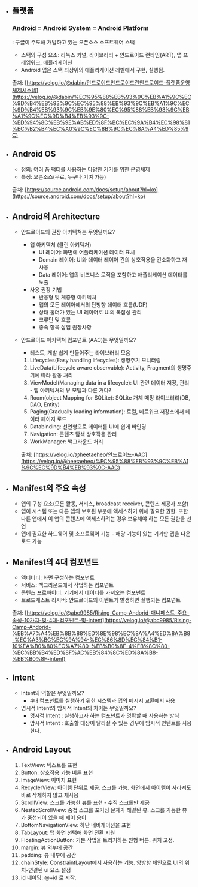 - ## 플랫폼
    
    ### Android = Android System = Android Platform
    
    : 구글이 주도해 개발하고 있는 오픈소스 소프트웨어 스택
    
    - 스택의 구성 요소: 리눅스 커널, 라이브러리 + 안드로이드 런타임(ART), 앱 프레임워크, 애플리케이션
    - Android 앱은 스택 최상위의 애플리케이션 레벨에서 구현, 실행됨.
    
    출처: [](https://velog.io/@dabin/%EC%95%88%EB%93%9C%EB%A1%9C%EC%9D%B4%EB%93%9C%EC%95%88%EB%93%9C%EB%A1%9C%EC%9D%B4%EB%93%9C%EB%9E%80%EC%95%88%EB%93%9C%EB%A1%9C%EC%9D%B4%EB%93%9C-%ED%94%8C%EB%9E%AB%ED%8F%BC%EC%9A%B4%EC%98%81%EC%B2%B4%EC%A0%9C%EC%8B%9C%EC%8A%A4%ED%85%9C)[https://velog.io/@dabin/안드로이드안드로이드란안드로이드-플랫폼운영체제시스템](https://velog.io/@dabin/%EC%95%88%EB%93%9C%EB%A1%9C%EC%9D%B4%EB%93%9C%EC%95%88%EB%93%9C%EB%A1%9C%EC%9D%B4%EB%93%9C%EB%9E%80%EC%95%88%EB%93%9C%EB%A1%9C%EC%9D%B4%EB%93%9C-%ED%94%8C%EB%9E%AB%ED%8F%BC%EC%9A%B4%EC%98%81%EC%B2%B4%EC%A0%9C%EC%8B%9C%EC%8A%A4%ED%85%9C)
    
- ## Android OS
    
    - 정의: 여러 폼 팩터를 사용하는 다양한 기기를 위한 운영체제
    - 특징: 오픈소스(무료, 누구나 기여 가능)
    
    출처: [https://source.android.com/docs/setup/about?hl=ko](https://source.android.com/docs/setup/about?hl=ko)
    
- ## Android의 Architecture

    - 안드로이드의 권장 아키텍쳐는 무엇일까요?
        
        - 앱 아키텍처 (클린 아키텍처)
            - UI 레이어: 화면에 어플리케이션 데이터 표시
            - Domain 레이어: UI와 데이터 레이어 간의 상호작용을 간소화하고 재사용
            - Data 레이어: 앱의 비즈니스 로직을 포함하고 애플리케이션 데이터를 노출
        - 사용 권장 기법
            - 반응형 및 계층형 아키텍처
            - 앱의 모든 레이어에서의 단방향 데이터 흐름(UDF)
            - 상태 홀더가 있는 UI 레이어로 UI의 복잡성 관리
            - 코루틴 및 흐름
            - 종속 항목 삽입 권장사항
    - 안드로이드 아키텍쳐 컴포넌트 (AAC)는 무엇일까요?
        
        - 테스트, 개발 쉽게 만들어주는 라이브러리 모음
        
        1. Lifecycles(Easy handling lifecycles): 생명주기 모니터링
        2. LiveData(Lifecycle aware observable): Activity, Fragment의 생명주기에 따라 활동 처리
        3. ViewModel(Managing data in a lifecycle): UI 관련 데이터 저장, 관리 - 앱 아키텍처의 뷰 모델과 다른 거다?
        4. Room(object Mapping for SQLite): SQLite 개체 매핑 라이브러리(DB, DAO, Entity)
        5. Paging(Gradually loading information): 로컬, 네트워크 저장소에서 데이터 페이지 로드
        6. Databinding: 선언형으로 데이터를 UI에 쉽게 바인딩
        7. Navigation: 콘텐츠 탐색 상호작용 관리
        8. WorkManager: 백그라운드 처리
        
        출처: [](https://velog.io/@heetaeheo/%EC%95%88%EB%93%9C%EB%A1%9C%EC%9D%B4%EB%93%9C-AAC)[https://velog.io/@heetaeheo/안드로이드-AAC](https://velog.io/@heetaeheo/%EC%95%88%EB%93%9C%EB%A1%9C%EC%9D%B4%EB%93%9C-AAC)
        
- ## Manifest의 주요 속성
    
    - 앱의 구성 요소(모든 활동, 서비스, broadcast receiver, 콘텐츠 제공자 포함)
    - 앱이 시스템 또는 다른 앱의 보호된 부분에 액세스하기 위해 필요한 권한. 또한 다른 앱에서 이 앱의 콘텐츠에 액세스하려는 경우 보유해야 하는 모든 권한을 선언
    - 앱에 필요한 하드웨어 및 소프트웨어 기능 - 해당 기능이 있는 기기만 앱을 다운로드 가능

- ## Manifest의 4대 컴포넌트
    
    - 액티비티: 화면 구성하는 컴포넌트
    - 서비스: 백그라운드에서 작업하는 컴포넌트
    - 콘텐츠 프로바이더: 기기에서 데이터를 가져오는 컴포넌트
    - 브로드캐스트 리시버: 안드로이드의 이벤트가 발생하면 실행되는 컴포넌트
    
    출처: [](https://velog.io/@abc9985/Rising-Camp-Andorid-%EB%A7%A4%EB%8B%88%ED%8E%98%EC%8A%A4%ED%8A%B8-%EC%A3%BC%EC%9A%94-%EC%86%8D%EC%84%B1-10%EA%B0%80%EC%A7%80-%EB%B0%8F-4%EB%8C%80-%EC%BB%B4%ED%8F%AC%EB%84%8C%ED%8A%B8-%EB%B0%8F-intent)[https://velog.io/@abc9985/Rising-Camp-Andorid-매니페스트-주요-속성-10가지-및-4대-컴포넌트-및-intent](https://velog.io/@abc9985/Rising-Camp-Andorid-%EB%A7%A4%EB%8B%88%ED%8E%98%EC%8A%A4%ED%8A%B8-%EC%A3%BC%EC%9A%94-%EC%86%8D%EC%84%B1-10%EA%B0%80%EC%A7%80-%EB%B0%8F-4%EB%8C%80-%EC%BB%B4%ED%8F%AC%EB%84%8C%ED%8A%B8-%EB%B0%8F-intent)
    
- ## Intent
    
    - Intent의 역할은 무엇일까요?
        - 4대 컴포넌트를 실행하기 위한 시스템과 앱의 메시지 교환에서 사용
    - 명시적 Intent와 암시적 Intent의 차이는 무엇일까요?
        - 명시적 Intent : 실행하고자 하는 컴포넌트가 명확할 때 사용하는 방식
        - 암시적 Intent : 호출할 대상이 달라질 수 있는 경우에 암시적 인텐트를 사용한다.
        
- ## Android Layout
    
    1. TextView: 텍스트를 표현
    2. Button: 상호작용 가능 버튼 표현
    3. ImageView: 이미지 표현
    4. RecyclerView: 아이템 단위로 제공. 스크롤 가능. 화면에서 아이템이 사라져도 바로 삭제하지 않고 재사용
    5. ScrollView: 스크롤 가능한 뷰를 표현 - 수직 스크롤만 제공
    6. NestedScrollView: 중첩 스크롤 포커싱 문제가 해결된 뷰. 스크롤 가능한 뷰가 중첩되어 있을 때 제어 용이
    7. BottomNavigationView: 하단 네비게이션을 표현
    8. TabLayout: 탭 화면 선택해 화면 전환 지원
    9. FloatingActionButton: 기본 작업을 트리거하는 원형 버튼. 위치 고정.
    10. margin: 뷰 외부에 공간
    11. padding: 뷰 내부에 공간
    12. chainStyle: ConstraintLayout에서 사용하는 기능. 양방향 체인으로 UI의 위치-연결된 ui 요소 설정
    13. id 네이밍: @+id 로 시작.